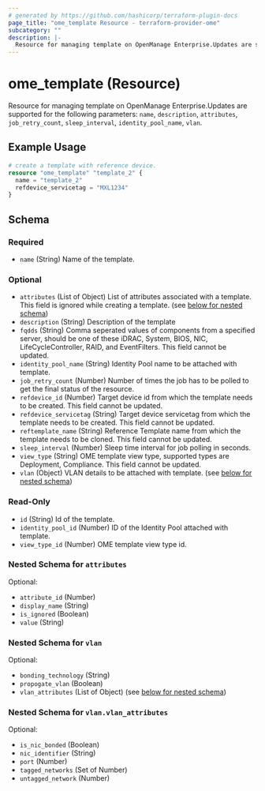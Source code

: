```yaml
---
# generated by https://github.com/hashicorp/terraform-plugin-docs
page_title: "ome_template Resource - terraform-provider-ome"
subcategory: ""
description: |-
  Resource for managing template on OpenManage Enterprise.Updates are supported for the following parameters: name, description, attributes, job_retry_count, sleep_interval, identity_pool_name, vlan.
---
```


# ome_template (Resource)

Resource for managing template on OpenManage Enterprise.Updates are supported for the following parameters: `name`, `description`, `attributes`, `job_retry_count`, `sleep_interval`, `identity_pool_name`, `vlan`.

## Example Usage

```terraform
# create a template with reference device.
resource "ome_template" "template_2" {
  name = "template_2"
  refdevice_servicetag = "MXL1234"
}
```

<!-- schema generated by tfplugindocs -->
## Schema

### Required

- `name` (String) Name of the template.

### Optional

- `attributes` (List of Object) List of attributes associated with a template. This field is ignored while creating a template. (see [below for nested schema](#nestedatt--attributes))
- `description` (String) Description of the template
- `fqdds` (String) Comma seperated values of components from a specified server, should be one of these iDRAC, System, BIOS, NIC, LifeCycleController, RAID, and EventFilters. This field cannot be updated.
- `identity_pool_name` (String) Identity Pool name to be attached with template.
- `job_retry_count` (Number) Number of times the job has to be polled to get the final status of the resource.
- `refdevice_id` (Number) Target device id from which the template needs to be created. This field cannot be updated.
- `refdevice_servicetag` (String) Target device servicetag from which the template needs to be created. This field cannot be updated.
- `reftemplate_name` (String) Reference Template name from which the template needs to be cloned. This field cannot be updated.
- `sleep_interval` (Number) Sleep time interval for job polling in seconds.
- `view_type` (String) OME template view type, supported types are Deployment, Compliance. This field cannot be updated.
- `vlan` (Object) VLAN details to be attached with template. (see [below for nested schema](#nestedatt--vlan))

### Read-Only

- `id` (String) Id of the template.
- `identity_pool_id` (Number) ID of the Identity Pool attached with template.
- `view_type_id` (Number) OME template view type id.

<a id="nestedatt--attributes"></a>
### Nested Schema for `attributes`

Optional:

- `attribute_id` (Number)
- `display_name` (String)
- `is_ignored` (Boolean)
- `value` (String)


<a id="nestedatt--vlan"></a>
### Nested Schema for `vlan`

Optional:

- `bonding_technology` (String)
- `propogate_vlan` (Boolean)
- `vlan_attributes` (List of Object) (see [below for nested schema](#nestedobjatt--vlan--vlan_attributes))

<a id="nestedobjatt--vlan--vlan_attributes"></a>
### Nested Schema for `vlan.vlan_attributes`

Optional:

- `is_nic_bonded` (Boolean)
- `nic_identifier` (String)
- `port` (Number)
- `tagged_networks` (Set of Number)
- `untagged_network` (Number)


